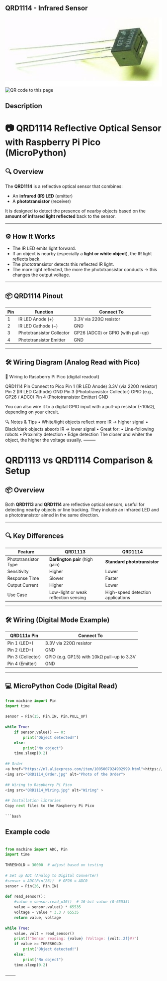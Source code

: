 ## QRD1114 - Infrared Sensor
<img src="QRD1114_Photo.jpg" alt="Photo of the component">
<img src="QRD1114_QR_code.jpg" alt="QR code to this page" width="80" height="80">

## Description
# 📷 QRD1114 Reflective Optical Sensor with Raspberry Pi Pico (MicroPython)

## 🔍 Overview

The **QRD1114** is a reflective optical sensor that combines:
- An **infrared (IR) LED** (emitter)
- A **phototransistor** (receiver)

It is designed to detect the presence of nearby objects based on the **amount of infrared light reflected** back to the sensor.

---

## ⚙️ How It Works

- The IR LED emits light forward.
- If an object is nearby (especially a **light or white object**), the IR light reflects back.
- The phototransistor detects this reflected IR light.
- The more light reflected, the more the phototransistor conducts → this changes the output voltage.

---

## 📦 QRD1114 Pinout

| Pin | Function                  | Connect To                |
|-----|---------------------------|---------------------------|
| 1   | IR LED Anode (+)          | 3.3V via 220Ω resistor     |
| 2   | IR LED Cathode (−)        | GND                       |
| 3   | Phototransistor Collector | GP26 (ADC0) or GPIO (with pull-up) |
| 4   | Phototransistor Emitter   | GND                       |

---

## 🛠️ Wiring Diagram (Analog Read with Pico)
🔧 Wiring to Raspberry Pi Pico (digital readout)

QRD1114 Pin	Connect to Pico
Pin 1 (IR LED Anode)	3.3V (via 220Ω resistor)
Pin 2 (IR LED Cathode)	GND
Pin 3 (Phototransistor Collector)	GPIO (e.g., GP26 / ADC0)
Pin 4 (Phototransistor Emitter)	GND

You can also wire it to a digital GPIO input with a pull-up resistor (~10kΩ), depending on your circuit.

🔍 Notes & Tips
	•	White/light objects reflect more IR → higher signal
	•	Black/dark objects absorb IR → lower signal
	•	Great for:
	•	Line-following robots
	•	Proximity detection
	•	Edge detection
The closer and whiter the object, the higher the voltage usually.
⸻

# QRD1113 vs QRD1114 Comparison & Setup

## 📦 Overview

Both **QRD1113** and **QRD1114** are reflective optical sensors, useful for detecting nearby objects or line tracking. They include an infrared LED and a phototransistor aimed in the same direction.

---

## 🔍 Key Differences

| Feature              | QRD1113                            | QRD1114                            |
|----------------------|-------------------------------------|-------------------------------------|
| Phototransistor Type | **Darlington pair** (high gain)     | **Standard phototransistor**        |
| Sensitivity          | Higher                              | Lower                               |
| Response Time        | Slower                              | Faster                              |
| Output Current       | Higher                              | Lower                               |
| Use Case             | Low-light or weak reflection sensing| High-speed detection applications    |

---

## 🛠️ Wiring (Digital Mode Example)

| QRD111x Pin | Connect To             |
|-------------|------------------------|
| Pin 1 (LED+) | 3.3V via 220Ω resistor |
| Pin 2 (LED−) | GND                    |
| Pin 3 (Collector) | GPIO (e.g. GP15) with 10kΩ pull-up to 3.3V |
| Pin 4 (Emitter) | GND                |

---

## 💻 MicroPython Code (Digital Read)

```python
from machine import Pin
import time

sensor = Pin(15, Pin.IN, Pin.PULL_UP)

while True:
    if sensor.value() == 0:
        print("Object detected!")
    else:
        print("No object")
    time.sleep(0.2)

## Order
<a href="https://nl.aliexpress.com/item/1005007924902999.html">https://nl.aliexpress.com/item/1005007924902999.html</a>
<img src="QRD1114_Order.jpg" alt="Photo of the Order">

## Wiring to Raspberry Pi Pico
<img src="QRD1114_Wiring.jpg" alt="Wiring" >

## Installation libraries
Copy next files to the Raspberry Pi Pico

```bash

```

## Example code
```python

from machine import ADC, Pin
import time

THRESHOLD = 30000  # adjust based on testing

# Set up ADC (Analog to Digital Converter)
#sensor = ADC(Pin(26))  # GP26 = ADC0
sensor = Pin(26, Pin.IN)

def read_sensor():
    #value = sensor.read_u16()  # 16-bit value (0-65535)
    value = sensor.value() * 65535
    voltage = value * 3.3 / 65535
    return value, voltage

while True:
    value, volt = read_sensor()
    print(f"Sensor reading: {value} (Voltage: {volt:.2f}V)")
    if value >= THRESHOLD:
        print("Object detected!")
    else:
        print("No object")
    time.sleep(0.2)

⸻
```




